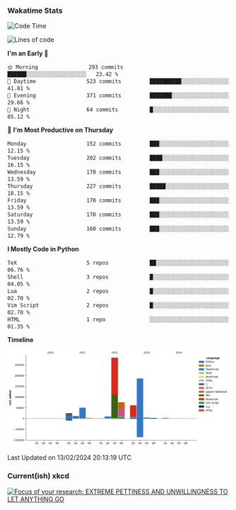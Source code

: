 ### Wakatime Stats
<!--START_SECTION:waka-->
![Code Time](http://img.shields.io/badge/Code%20Time-2%2C342%20hrs%2051%20mins-blue)

![Lines of code](https://img.shields.io/badge/From%20Hello%20World%20I%27ve%20Written-712.6%20thousand%20lines%20of%20code-blue)

**I'm an Early 🐤** 

```text
🌞 Morning                293 commits         ██████░░░░░░░░░░░░░░░░░░░   23.42 % 
🌆 Daytime                523 commits         ██████████░░░░░░░░░░░░░░░   41.81 % 
🌃 Evening                371 commits         ███████░░░░░░░░░░░░░░░░░░   29.66 % 
🌙 Night                  64 commits          █░░░░░░░░░░░░░░░░░░░░░░░░   05.12 % 
```
📅 **I'm Most Productive on Thursday** 

```text
Monday                   152 commits         ███░░░░░░░░░░░░░░░░░░░░░░   12.15 % 
Tuesday                  202 commits         ████░░░░░░░░░░░░░░░░░░░░░   16.15 % 
Wednesday                170 commits         ███░░░░░░░░░░░░░░░░░░░░░░   13.59 % 
Thursday                 227 commits         █████░░░░░░░░░░░░░░░░░░░░   18.15 % 
Friday                   170 commits         ███░░░░░░░░░░░░░░░░░░░░░░   13.59 % 
Saturday                 170 commits         ███░░░░░░░░░░░░░░░░░░░░░░   13.59 % 
Sunday                   160 commits         ███░░░░░░░░░░░░░░░░░░░░░░   12.79 % 
```


**I Mostly Code in Python** 

```text
TeX                      5 repos             ██░░░░░░░░░░░░░░░░░░░░░░░   06.76 % 
Shell                    3 repos             █░░░░░░░░░░░░░░░░░░░░░░░░   04.05 % 
Lua                      2 repos             █░░░░░░░░░░░░░░░░░░░░░░░░   02.70 % 
Vim Script               2 repos             █░░░░░░░░░░░░░░░░░░░░░░░░   02.70 % 
HTML                     1 repo              ░░░░░░░░░░░░░░░░░░░░░░░░░   01.35 % 
```



**Timeline**

![Lines of Code chart](https://raw.githubusercontent.com/joshuajeschek/joshuajeschek/main/assets/bar_graph.png)


 Last Updated on 13/02/2024 20:13:19 UTC
<!--END_SECTION:waka-->

### Current(ish) xkcd
<a id="xkcd-a" title="Focus of your research: EXTREME PETTINESS AND UNWILLINGNESS TO LET ANYTHING GO" href="https://www.xkcd.com" target="_blank">
        <img align="center" id="xkcd-img" src="https://imgs.xkcd.com/comics/research_account.png" alt="Focus of your research: EXTREME PETTINESS AND UNWILLINGNESS TO LET ANYTHING GO" height=300 />
</a>
